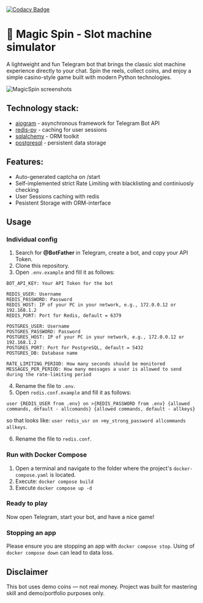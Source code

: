 [![Codacy Badge](https://app.codacy.com/project/badge/Grade/5bbf8c093dfe4f6b9fdde16f98b8159e)](https://app.codacy.com/gh/alxww55/magicspin-telegram-bot/dashboard?utm_source=gh&utm_medium=referral&utm_content=&utm_campaign=Badge_grade)

# 🎰 Magic Spin - Slot machine simulator

A lightweight and fun Telegram bot that brings the classic slot machine experience directly to your chat.
Spin the reels, collect coins, and enjoy a simple casino-style game built with modern Python technologies.

![MagicSpin screenshots](https://github.com/alxww55/magicspin-telegram-bot/blob/main/magispin.png)

## Technology stack:

- [aiogram](https://github.com/aiogram/aiogram) - asynchronous framework for Telegram Bot API
- [redis-py](https://github.com/redis/redis-py) - caching for user sessions
- [sqlalchemy](https://github.com/sqlalchemy/sqlalchemy) - ORM toolkit
- [postgresql](https://www.postgresql.org) - persistent data storage

## Features:

- Auto-generated captcha on /start
- Self-implemented strict Rate Limiting with blacklisting and continiuosly checking
- User Sessions caching with redis
- Pesistent Storage with ORM-interface

## Usage

### Individual config

1. Search for **@BotFather** in Telegram, create a bot, and copy your API Token.
2. Clone this repository.
3. Open `.env.example` and fill it as follows:

```
BOT_API_KEY: Your API Token for the bot

REDIS_USER: Username
REDIS_PASSWORD: Password
REDIS_HOST: IP of your PC in your network, e.g., 172.0.0.12 or 192.168.1.2
REDIS_PORT: Port for Redis, default = 6379

POSTGRES_USER: Username
POSTGRES_PASSWORD: Password
POSTGRES_HOST: IP of your PC in your network, e.g., 172.0.0.12 or 192.168.1.2
POSTGRES_PORT: Port for PostgreSQL, default = 5432
POSTGRES_DB: Database name

RATE_LIMITING_PERIOD: How many seconds should be monitored
MESSAGES_PER_PERIOD: How many messages a user is allowed to send during the rate-limiting period
```

4. Rename the file to `.env`.
5. Open `redis.conf.example` and fill it as follows:

```
user {REDIS_USER from .env} on >{REDIS_PASSWORD from .env} {allowed commands, default - allcomands} {allowed commands, default - allkeys}
```

so that looks like: `user redis_usr on >my_strong_password allcommands allkeys`.

6. Rename the file to `redis.conf`.

### Run with Docker Compose

1. Open a terminal and navigate to the folder where the project's `docker-compose.yaml` is located.
2. Execute: `docker compose build`
3. Execute `docker compose up -d`

### Ready to play

Now open Telegram, start your bot, and have a nice game!

### Stopping an app
Please ensure you are stopping an app with `docker compose stop`. Using of `docker compose down` can lead to data loss.

## Disclaimer

This bot uses demo coins — not real money. Project was built for mastering skill and demo/portfolio purposes only.







